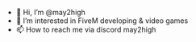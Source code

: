 - 👋 Hi, I’m @may2high
- 👀 I’m interested in FiveM developing & video games
- 📫 How to reach me via discord may2high

<!---
may2high/may2high is a ✨ special ✨ repository because its `README.md` (this file) appears on your GitHub profile.
You can click the Preview link to take a look at your changes.
--->
